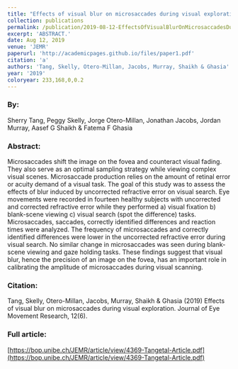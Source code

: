 ```yaml
---
title: "Effects of visual blur on microsaccades during visual exploration"
collection: publications
permalink: /publication/2019-08-12-EffectsOfVisualBlurOnMicrosaccadesDuringVisualExploration
excerpt: 'ABSTRACT.'
date: Aug 12, 2019
venue: 'JEMR'
paperurl: 'http://academicpages.github.io/files/paper1.pdf'
citation: 'a'
authors: 'Tang, Skelly, Otero-Millan, Jacobs, Murray, Shaikh & Ghasia'
year: '2019'
coloryear: 233,168,0,0.2
---
```


### By: 
Sherry Tang, Peggy Skelly, Jorge Otero-Millan, Jonathan Jacobs, Jordan Murray, Aasef G Shaikh & Fatema F Ghasia

### Abstract: 
Microsaccades shift the image on the fovea and counteract visual fading. They also serve as an optimal sampling strategy while viewing complex visual scenes. Microsaccade production relies on the amount of retinal error or acuity demand of a visual task. The goal of this study was to assess the effects of blur induced by uncorrected refractive error on visual search. Eye movements were recorded in fourteen healthy subjects with uncorrected and corrected refractive error while they performed a) visual fixation b) blank-scene viewing c) visual search (spot the difference) tasks. Microsaccades, saccades, correctly identified differences and reaction times were analyzed. The frequency of microsaccades and correctly identified differences were lower in the uncorrected refractive error during visual search. No similar change in microsaccades was seen during blank-scene viewing and gaze holding tasks. These findings suggest that visual blur, hence the precision of an image on the fovea, has an important role in calibrating the amplitude of microsaccades during visual scanning.

### Citation: 
Tang, Skelly, Otero-Millan, Jacobs, Murray, Shaikh & Ghasia (2019) Effects of visual blur on microsaccades during visual exploration. Journal of Eye Movement Research, 12(6).

### Full article: 
[https://bop.unibe.ch/JEMR/article/view/4369-Tangetal-Article.pdf](https://bop.unibe.ch/JEMR/article/view/4369-Tangetal-Article.pdf)
